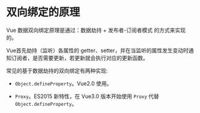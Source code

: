 # 双向绑定的原理

Vue 数据双向绑定原理是通过：数据劫持 + 发布者-订阅者模式 的方式来实现的。

Vue首先劫持（监听）各属性的 getter、setter，并在当监听的属性发生变动时通知订阅者，是否需要更新，若更新就会执行对应的更新函数。

常见的基于数据劫持的双向绑定有两种实现:

* `Object.defineProperty`。Vue2.0 使用。

* `Proxy`。ES2015 新特性，在 Vue3.0 版本开始使用 `Proxy` 代替 `Object.defineProperty`。